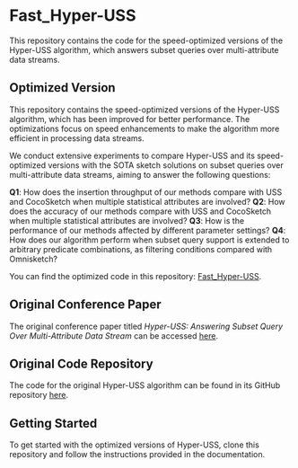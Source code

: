 # Fast_Hyper-USS

This repository contains the code for the speed-optimized versions of the Hyper-USS algorithm, which answers subset queries over multi-attribute data streams. 

## Optimized Version

This repository contains the speed-optimized versions of the Hyper-USS algorithm, which has been improved for better performance. The optimizations focus on speed enhancements to make the algorithm more efficient in processing data streams.

We conduct extensive experiments to compare Hyper-USS and its speed-optimized versions with the SOTA sketch solutions on subset queries over multi-attribute data streams, aiming to answer the following questions:

**Q1**: How does the insertion throughput of our methods compare with USS and CocoSketch when multiple statistical attributes are involved?
**Q2**: How does the accuracy of our methods compare with USS and CocoSketch when multiple statistical attributes are involved?
**Q3**: How is the performance of our methods affected by different parameter settings?
**Q4**: How does our algorithm perform when subset query support is extended to arbitrary predicate combinations, as filtering conditions compared with Omnisketch?

You can find the optimized code in this repository: [Fast_Hyper-USS](https://github.com/moxiaoshao/Fast_Hyper-USS/blob/master/CPU2.0).

## Original Conference Paper

The original conference paper titled *Hyper-USS: Answering Subset Query Over Multi-Attribute Data Stream* can be accessed [here](https://dl.acm.org/doi/pdf/10.1145/3580305.3599383).

## Original Code Repository

The code for the original Hyper-USS algorithm can be found in its GitHub repository [here](https://github.com/HyperUSS/HyperUSS).

## Getting Started

To get started with the optimized versions of Hyper-USS, clone this repository and follow the instructions provided in the documentation.



